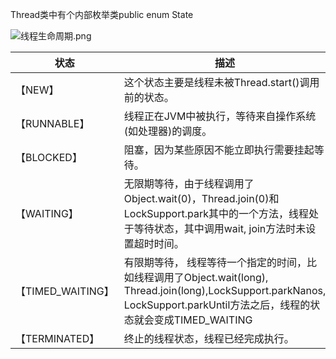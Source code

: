 Thread类中有个内部枚举类public enum State

![线程生命周期.png](../../res/img/线程生命周期.png)

| 状态	             | 描述                                                                                                                                      |
|-----------------|-----------------------------------------------------------------------------------------------------------------------------------------|
| 【NEW】           | 	这个状态主要是线程未被Thread.start()调用前的状态。                                                                                                       |
| 【RUNNABLE】	     | 线程正在JVM中被执行，等待来自操作系统(如处理器)的调度。                                                                                                          |
| 【BLOCKED】       | 	阻塞，因为某些原因不能立即执行需要挂起等待。                                                                                                                 |
| 【WAITING】	      | 无限期等待，由于线程调用了Object.wait(0)，Thread.join(0)和LockSupport.park其中的一个方法，线程处于等待状态，其中调用wait, join方法时未设置超时时间。                                   |
| 【TIMED_WAITING】 | 	有限期等待， 线程等待一个指定的时间，比如线程调用了Object.wait(long), Thread.join(long),LockSupport.parkNanos, LockSupport.parkUntil方法之后，线程的状态就会变成TIMED_WAITING |
| 【TERMINATED】    | 	终止的线程状态，线程已经完成执行。                                                                                                                      |

